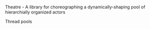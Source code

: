 Theatre - A library for choreographing a dynamically-shaping pool of hierarchially organized actors

Thread pools

